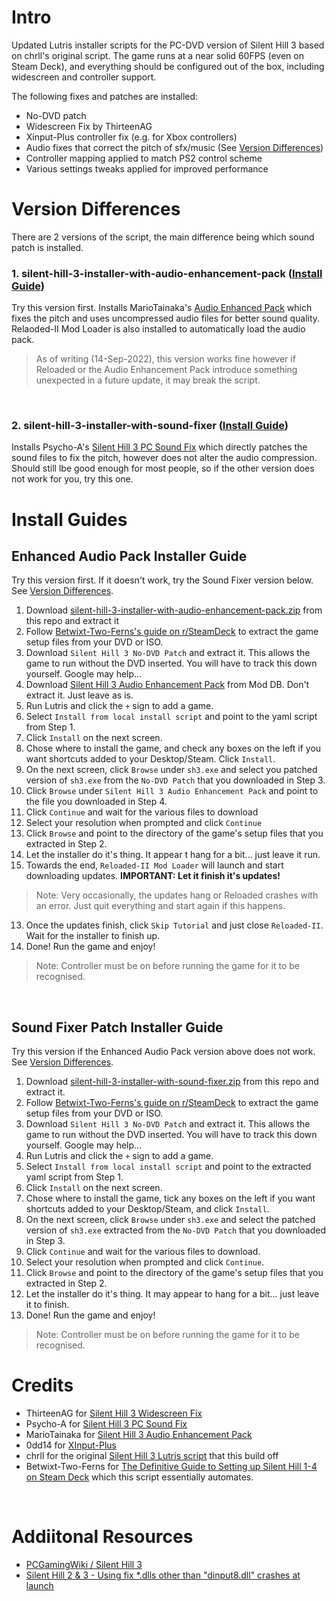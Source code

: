 # Intro
Updated Lutris installer scripts for the PC-DVD version of Silent Hill 3 based on chrll's original script. The game runs at a near solid 60FPS (even on Steam Deck), and everything should be configured out of the box, including widescreen and controller support.

The following fixes and patches are installed:
- No-DVD patch
- Widescreen Fix by ThirteenAG
- Xinput-Plus controller fix (e.g. for Xbox controllers)
- Audio fixes that correct the pitch of sfx/music (See [Version Differences](#versions))
- Controller mapping applied to match PS2 control scheme
- Various settings tweaks applied for improved performance

#

<a name="versions"></a> 
# Version Differences
There are 2 versions of the script, the main difference being which sound patch is installed.<br>

### 1. **silent-hill-3-installer-with-audio-enhancement-pack** ([Install Guide](#eap_guide))<br>
Try this version first. Installs MarioTainaka's [Audio Enhanced Pack](https://www.moddb.com/mods/silent-hill-3-audio-enhancement-pack) which  fixes the pitch and uses uncompressed audio files for better sound quality.
Relaoded-II Mod Loader is also installed to automatically load the audio pack.

> As of writing (14-Sep-2022), this version works fine however if Reloaded or the Audio Enhancement Pack introduce something unexpected in a future update, it may break the script.

<br>

### 2. **silent-hill-3-installer-with-sound-fixer** ([Install Guide](#sf_guide))<br>
Installs Psycho-A's [Silent Hill 3 PC Sound Fix](https://community.pcgamingwiki.com/files/file/1867-silent-hill-3-pc-sound-fix/) which directly patches the sound files to fix the pitch, however does not alter the audio compression. Should still lbe good enough for most people, so if the other version does not work for you, try this one.

#

# Install Guides

<a name="eap_guide"></a> 
## Enhanced Audio Pack Installer Guide

Try this version first. If it doesn't work, try the Sound Fixer version below. See [Version Differences](#versions).

1. Download [silent-hill-3-installer-with-audio-enhancement-pack.zip](https://github.com/eskay993/gamefiles/raw/main/silent-hill-3/silent-hill-3-installer-with-audio-enhancement-pack.zip) from this repo and extract it
2. Follow [Betwixt-Two-Ferns's guide on r/SteamDeck](https://www.reddit.com/r/SteamDeck/comments/wziuwc/the_definitive_guide_to_setting_up_silent_hill_14/) to  extract the game setup files from your DVD or ISO.
3. Download `Silent Hill 3 No-DVD Patch` and extract it. This allows the game to run without the DVD inserted. You will have to track this down yourself. Google may help...
4. Download [Silent Hill 3 Audio Enhancement Pack](https://www.moddb.com/mods/silent-hill-3-audio-enhancement-pack) from Mod DB. Don't extract it. Just leave as is.
5. Run Lutris and click the `+` sign to add a game.
6. Select `Install from local install script` and point to the yaml script from Step 1.
7. Click `Install` on the next screen.
8. Chose where to install the game, and check any boxes on the left if you want shortcuts added to your Desktop/Steam. Click `Install`.
8. On the next screen, click `Browse` under `sh3.exe` and select you patched version of `sh3.exe` from the `No-DVD Patch` that you downloaded in Step 3.
8. Click `Browse` under `Silent Hill 3 Audio Enhancement Pack` and point to the file you downloaded in Step 4.
8. Click `Continue` and wait for the various files to download
9. Select your resolution when prompted and click `Continue`
10. Click `Browse` and point to the directory of the game's setup files that you extracted in Step 2.
11. Let the installer do it's thing. It appear t hang for a bit... just leave it run.
12. Towards the end, `Reloaded-II Mod Loader` will launch and start downloading updates. **IMPORTANT: Let it finish it's updates!**
> Note: Very occasionally, the updates hang or Reloaded crashes with an error. Just quit everything and start again if this happens. 
13. Once the updates finish, click `Skip Tutorial` and just close `Reloaded-II`. Wait for the installer to finish up.
11. Done! Run the game and enjoy!
> Note: Controller must be on before running the game for it to be recognised.

<br>

<a name="sf_guide"></a> 
## Sound Fixer Patch Installer Guide

Try this version if the Enhanced Audio Pack version above does not work. See [Version Differences](#versions).

1. Download [silent-hill-3-installer-with-sound-fixer.zip](https://github.com/eskay993/gamefiles/raw/main/silent-hill-3/silent-hill-3-installer-with-sound-fixer.zip) from this repo and extract it.
2. Follow [Betwixt-Two-Ferns's guide on r/SteamDeck](https://www.reddit.com/r/SteamDeck/comments/wziuwc/the_definitive_guide_to_setting_up_silent_hill_14/) to  extract the game setup files from your DVD or ISO.
3. Download `Silent Hill 3 No-DVD Patch` and extract it. This allows the game to run without the DVD inserted. You will have to track this down yourself. Google may help...
4. Run Lutris and click the `+` sign to add a game.
5. Select `Install from local install script` and point to the extracted yaml script from Step 1.
6. Click `Install` on the next screen.
7. Chose where to install the game, tick any boxes on the left if you want shortcuts added to your Desktop/Steam, and click `Install`.
8. On the next screen, click `Browse` under `sh3.exe` and select the patched version of `sh3.exe` extracted from the `No-DVD Patch` that you downloaded in Step 3.
9. Click `Continue` and wait for the various files to download.
10. Select your resolution when prompted and click `Continue`.
11. Click `Browse` and point to the directory of the game's setup files that you extracted in Step 2.
12. Let the installer do it's thing. It may appear to hang for a bit... just leave it to finish.
13. Done!  Run the game and enjoy!
> Note: Controller must be on before running the game for it to be recognised.

#

# Credits
- ThirteenAG for [Silent Hill 3 Widescreen Fix ](https://thirteenag.github.io/wfp#sh3)
- Psycho-A for [Silent Hill 3 PC Sound Fix](https://community.pcgamingwiki.com/files/file/1867-silent-hill-3-pc-sound-fix/)
- MarioTainaka for [Silent Hill 3 Audio Enhancement Pack](https://www.moddb.com/mods/silent-hill-3-audio-enhancement-pack)
- 0dd14 for [XInput-Plus](https://sites.google.com/site/0dd14lab/xinput-plus)
- chrll for the original [Silent Hill 3 Lutris script](https://lutr.is/games/silent-hill-3/) that this build off
- Betwixt-Two-Ferns for [The Definitive Guide to Setting up Silent Hill 1-4 on Steam Deck](https://www.reddit.com/r/SteamDeck/comments/wziuwc/the_definitive_guide_to_setting_up_silent_hill_14/) which this script essentially automates.

<br>

# Addiitonal Resources
- [PCGamingWiki / Silent Hill 3](https://www.pcgamingwiki.com/wiki/Silent_Hill_3)
- [Silent Hill 2 & 3 - Using fix *.dlls other than "dinput8.dll" crashes at launch](https://github.com/ThirteenAG/WidescreenFixesPack/issues/264)
